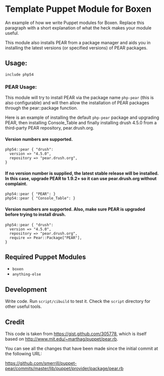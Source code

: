 # Template Puppet Module for Boxen

An example of how we write Puppet modules for Boxen. Replace this
paragraph with a short explanation of what the heck makes your module
useful.

This module also installs PEAR from a package manager and aids you in installing
the latest versions (or specified versions) of PEAR packages.

## Usage: 

```
include php54
```

### PEAR Usage:

This module will try to install PEAR via the package name `php-pear` (this is
also configurable) and will then allow the installation of PEAR packages
through the pear::package function.

Here is an example of installing the default `php-pear` package and upgrading
PEAR, then installing Console_Table and finally installing drush 4.5.0 from a
third-party PEAR repository, pear.drush.org.

#### Version numbers are supported.

```
php54::pear { "drush":
  version => "4.5.0",
  repository => "pear.drush.org",
}
```

#### If no version number is supplied, the latest stable release will be installed. In this case, upgrade PEAR to 1.9.2+ so it can use pear.drush.org without complaint.

```
php54::pear { "PEAR": }
php54::pear { "Console_Table": }
```

#### Version numbers are supported.  Also, make sure PEAR is upgraded before trying to install drush.

```
php54::pear { "drush":
  version => "4.5.0",
  repository => "pear.drush.org",
  require => Pear::Package["PEAR"],
}
```


## Required Puppet Modules

* `boxen`
* `anything-else`

## Development

Write code. Run `script/cibuild` to test it. Check the `script`
directory for other useful tools.

## Credit

This code is taken from https://gist.github.com/305778, which is itself based on
http://www.mit.edu/~marthag/puppet/pear.rb.

You can see all the changes that have been made since the initial commit at the
following URL:

https://github.com/smerrill/puppet-pear/commits/master/lib/puppet/provider/package/pear.rb





